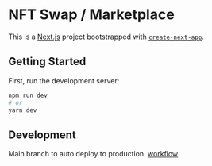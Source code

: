 # NFT Swap / Marketplace

This is a [Next.js](https://nextjs.org/) project bootstrapped with [`create-next-app`](https://github.com/vercel/next.js/tree/canary/packages/create-next-app).

## Getting Started

First, run the development server:

```bash
npm run dev
# or
yarn dev
```
## Development

Main branch to auto deploy to production. [workflow](https://nvie.com/posts/a-successful-git-branching-model/)
